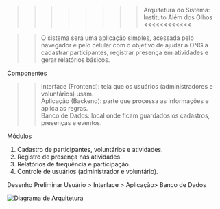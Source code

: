 >>>>>>>>  Arquitetura do Sistema: Instituto Além dos Olhos <<<<<<<<<<<<


>> O sistema será uma aplicação simples, acessada pelo navegador e pelo celular com o objetivo de ajudar a ONG a cadastrar participantes, registrar presença em atividades e gerar relatórios básicos.


Componentes
>> Interface (Frontend): tela que os usuários (administradores e voluntários) usam.  
>> Aplicação (Backend): parte que processa as informações e aplica as regras.  
>> Banco de Dados: local onde ficam guardados os cadastros, presenças e eventos.  

 Módulos
1. Cadastro de participantes, voluntários e atividades.  
2. Registro de presença nas atividades.  
3. Relatórios de frequência e participação.  
4. Controle de usuários (administrador e voluntário).  

Desenho Preliminar
Usuário > Interface > Aplicação> Banco de Dados

![Diagrama de Arquitetura](docs/architecture/diagrama-arquitetura.drawio.png)





